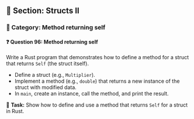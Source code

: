 ## 📘 Section: Structs II  
### 🔹 Category: Method returning self  
#### ❓ Question 96: Method returning self

Write a Rust program that demonstrates how to define a method for a struct that returns `Self` (the struct itself).

- Define a struct (e.g., `Multiplier`).
- Implement a method (e.g., `double`) that returns a new instance of the struct with modified data.
- In `main`, create an instance, call the method, and print the result.

🔧 **Task:** Show how to define and use a method that returns `Self` for a struct in Rust.
